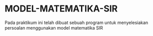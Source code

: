# MODEL-MATEMATIKA-SIR
Pada praktikum ini telah dibuat sebuah program untuk menyelesiakan persoalan menggunakan model matematika SIR
